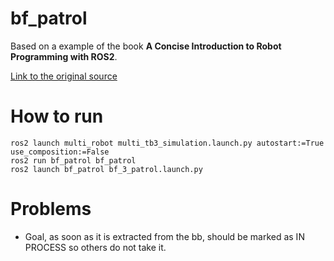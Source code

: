 # bf_patrol

Based on a example of the book **A Concise Introduction to Robot Programming with ROS2**.

[Link to the original source](https://github.com/fmrico/book_ros2/tree/main/br2_bt_patrolling)


# How to run
```
ros2 launch multi_robot multi_tb3_simulation.launch.py autostart:=True use_composition:=False
ros2 run bf_patrol bf_patrol
ros2 launch bf_patrol bf_3_patrol.launch.py
```

# Problems 
* Goal, as soon as it is extracted from the bb, should be marked as IN PROCESS so others do not take it.

